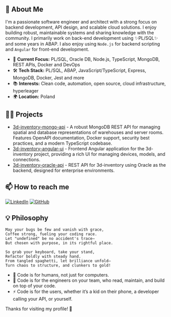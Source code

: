 ## 🚀 About Me

I'm a passionate software engineer and architect with a strong focus on backend development, API design, and scalable cloud solutions. I enjoy building robust, maintainable systems and sharing knowledge with the community.
I primarily work on back-end development using ✨PL/SQL✨ and some years in ABAP. I also enjoy using `Node.js` for backend scripting and `Angular` for front-end development.

- 🏢 **Current Focus:** PL/SQL, Oracle DB, Node.js, TypeScript, MongoDB, REST APIs, Docker and DevOps
- 🛠️ **Tech Stack:** PL/SQL, ABAP, JavaScript/TypeScript, Express, MongoDB, Docker, Jest and more
- 📚 **Interests:** Clean code, automation, open source, cloud infrastructure, hyperleager
- 🌍 **Location:** Poland


## 🧑‍💻 Projects
- [3d-inventory-mongo-api](https://github.com/karol-preiskorn/3d-inventory-mongo-api) - A robust MongoDB REST API for managing spatial and database representations of warehouses and server rooms. Features OpenAPI documentation, Docker support, security best practices, and a modern TypeScript codebase.
- [3d-inventory-angular-ui](https://github.com/karol-preiskorn/3d-inventory-angular-ui) - Frontend Angular application for the 3d-inventory project, providing a rich UI for managing devices, models, and connections.
- [3d-inventory-oracle-api](https://github.com/karol-preiskorn/3d-inventory-oracle-api) - REST API for 3d-inventory using Oracle as the backend, designed for enterprise environments.

## 📫 How to reach me
 
[![LinkedIn](https://img.shields.io/badge/LinkedIn-Connect-blue?logo=linkedin)](https://www.linkedin.com/in/karol-preiskorn/)
[![GitHub](https://img.shields.io/github/followers/karol-preiskorn?label=GitHub&style=social)](https://github.com/karol-preiskorn)


## 💡 Philosophy

```
May your bugs be few and vanish with grace,
Coffee strong, fueling your coding race.
Let "undefined" be no accident's trace—
But chosen with purpose, in its rightful place.

So grab your keyboard, take your stand,
Refactor boldly with steady hand.
From tangled spaghetti, let brilliance unfold—
Turn chaos to structure, and clunkers to gold!
```

- 🤔 Code is for humans, not just for computers.
- 👯 Code is for the engineers on your team, who read, maintain, and build on top of your code.
- ⚡ Code is for the users, whether it’s a kid on their phone, a developer calling your API, or yourself.

Thanks for visiting my profile! 🚀
